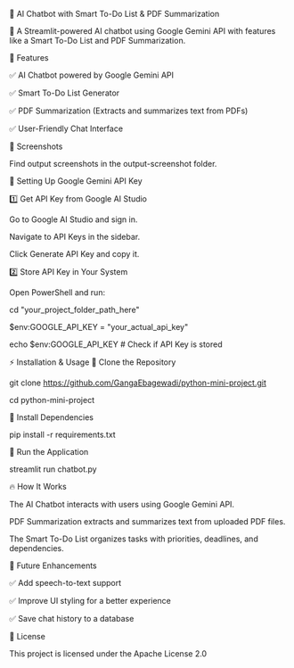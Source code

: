 🤖 AI Chatbot with Smart To-Do List & PDF Summarization

🚀 A Streamlit-powered AI chatbot using Google Gemini API with features like a Smart To-Do List and PDF Summarization.

📌 Features

✅ AI Chatbot powered by Google Gemini API

✅ Smart To-Do List Generator

✅ PDF Summarization (Extracts and summarizes text from PDFs)

✅ User-Friendly Chat Interface

📸 Screenshots

Find output screenshots in the output-screenshot folder.

🔑 Setting Up Google Gemini API Key

1️⃣ Get API Key from Google AI Studio

Go to Google AI Studio and sign in.

Navigate to API Keys in the sidebar.

Click Generate API Key and copy it.

2️⃣ Store API Key in Your System

Open PowerShell and run:

cd "your_project_folder_path_here"

$env:GOOGLE_API_KEY = "your_actual_api_key"

echo $env:GOOGLE_API_KEY   # Check if API Key is stored

⚡ Installation & Usage
🔹 Clone the Repository

git clone https://github.com/GangaEbagewadi/python-mini-project.git

cd python-mini-project

🔹 Install Dependencies

pip install -r requirements.txt

🔹 Run the Application

streamlit run chatbot.py

🔥 How It Works

The AI Chatbot interacts with users using Google Gemini API.

PDF Summarization extracts and summarizes text from uploaded PDF files.

The Smart To-Do List organizes tasks with priorities, deadlines, and dependencies.

🚀 Future Enhancements

✅ Add speech-to-text support

✅ Improve UI styling for a better experience

✅ Save chat history to a database

📜 License

This project is licensed under the Apache License 2.0
